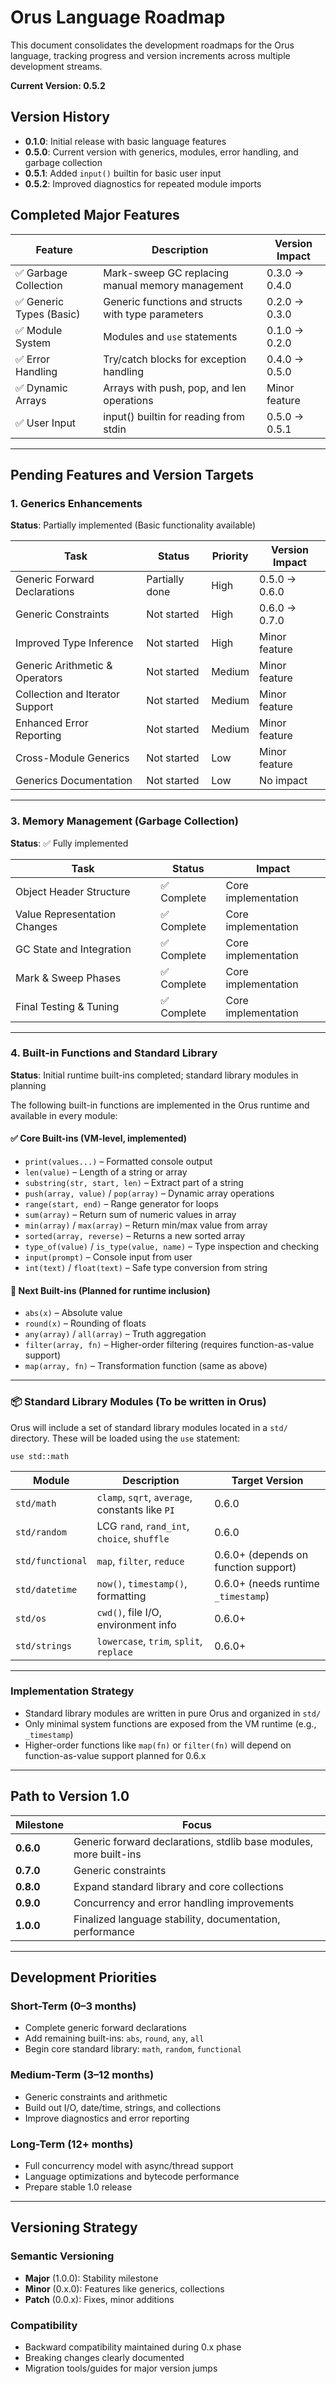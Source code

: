 
# Orus Language Roadmap

This document consolidates the development roadmaps for the Orus language, tracking progress and version increments across multiple development streams.

**Current Version: 0.5.2**

## Version History

- **0.1.0**: Initial release with basic language features  
- **0.5.0**: Current version with generics, modules, error handling, and garbage collection  
- **0.5.1**: Added `input()` builtin for basic user input
- **0.5.2**: Improved diagnostics for repeated module imports

## Completed Major Features

| Feature                | Description                                       | Version Impact     |
|------------------------|---------------------------------------------------|--------------------|
| ✅ Garbage Collection   | Mark-sweep GC replacing manual memory management | 0.3.0 → 0.4.0      |
| ✅ Generic Types (Basic)| Generic functions and structs with type parameters| 0.2.0 → 0.3.0      |
| ✅ Module System        | Modules and `use` statements                     | 0.1.0 → 0.2.0      |
| ✅ Error Handling       | Try/catch blocks for exception handling          | 0.4.0 → 0.5.0      |
| ✅ Dynamic Arrays       | Arrays with push, pop, and len operations        | Minor feature      |
| ✅ User Input           | input() builtin for reading from stdin           | 0.5.0 → 0.5.1      |

---

## Pending Features and Version Targets

### 1. Generics Enhancements

**Status**: Partially implemented (Basic functionality available)

| Task                              | Status           | Priority | Version Impact   |
|-----------------------------------|------------------|----------|------------------|
| Generic Forward Declarations      | Partially done   | High     | 0.5.0 → 0.6.0    |
| Generic Constraints               | Not started      | High     | 0.6.0 → 0.7.0    |
| Improved Type Inference           | Not started      | High     | Minor feature    |
| Generic Arithmetic & Operators    | Not started      | Medium   | Minor feature    |
| Collection and Iterator Support   | Not started      | Medium   | Minor feature    |
| Enhanced Error Reporting          | Not started      | Medium   | Minor feature    |
| Cross-Module Generics             | Not started      | Low      | Minor feature    |
| Generics Documentation            | Not started      | Low      | No impact        |

---

### 3. Memory Management (Garbage Collection)

**Status**: ✅ Fully implemented

| Task                          | Status     | Impact             |
|-------------------------------|------------|--------------------|
| Object Header Structure       | ✅ Complete| Core implementation|
| Value Representation Changes  | ✅ Complete| Core implementation|
| GC State and Integration      | ✅ Complete| Core implementation|
| Mark & Sweep Phases           | ✅ Complete| Core implementation|
| Final Testing & Tuning        | ✅ Complete| Core implementation|

---

### 4. Built-in Functions and Standard Library

**Status**: Initial runtime built-ins completed; standard library modules in planning

The following built-in functions are implemented in the Orus runtime and available in every module:

#### ✅ Core Built-ins (VM-level, implemented)

- `print(values...)` – Formatted console output  
- `len(value)` – Length of a string or array  
- `substring(str, start, len)` – Extract part of a string  
- `push(array, value)` / `pop(array)` – Dynamic array operations  
- `range(start, end)` – Range generator for loops  
- `sum(array)` – Return sum of numeric values in array  
- `min(array)` / `max(array)` – Return min/max value from array  
- `sorted(array, reverse)` – Returns a new sorted array  
- `type_of(value)` / `is_type(value, name)` – Type inspection and checking  
- `input(prompt)` – Console input from user  
- `int(text)` / `float(text)` – Safe type conversion from string  

#### 🧩 Next Built-ins (Planned for runtime inclusion)

- `abs(x)` – Absolute value  
- `round(x)` – Rounding of floats  
- `any(array)` / `all(array)` – Truth aggregation  
- `filter(array, fn)` – Higher-order filtering (requires function-as-value support)  
- `map(array, fn)` – Transformation function (same as above)  

---

### 📦 Standard Library Modules (To be written in Orus)

Orus will include a set of standard library modules located in a `std/` directory. These will be loaded using the `use` statement:

```orus
use std::math
```

| Module         | Description                                     | Target Version   |
|----------------|-------------------------------------------------|------------------|
| `std/math`       | `clamp`, `sqrt`, `average`, constants like `PI` | 0.6.0            |
| `std/random`     | LCG `rand`, `rand_int`, `choice`, `shuffle`     | 0.6.0            |
| `std/functional` | `map`, `filter`, `reduce`                       | 0.6.0+ (depends on function support) |
| `std/datetime`   | `now()`, `timestamp()`, formatting              | 0.6.0+ (needs runtime `_timestamp`) |
| `std/os`         | `cwd()`, file I/O, environment info             | 0.6.0+           |
| `std/strings`    | `lowercase`, `trim`, `split`, `replace`         | 0.6.0+           |

---

### Implementation Strategy

- Standard library modules are written in pure Orus and organized in `std/`  
- Only minimal system functions are exposed from the VM runtime (e.g., `_timestamp`)  
- Higher-order functions like `map(fn)` or `filter(fn)` will depend on function-as-value support planned for 0.6.x

---

## Path to Version 1.0

| Milestone | Focus |
|-----------|-------|
| **0.6.0** | Generic forward declarations, stdlib base modules, more built-ins |
| **0.7.0** | Generic constraints |
| **0.8.0** | Expand standard library and core collections |
| **0.9.0** | Concurrency and error handling improvements |
| **1.0.0** | Finalized language stability, documentation, performance |

---

## Development Priorities

### Short-Term (0–3 months)
- Complete generic forward declarations  
- Add remaining built-ins: `abs`, `round`, `any`, `all`  
- Begin core standard library: `math`, `random`, `functional`

### Medium-Term (3–12 months)
- Generic constraints and arithmetic  
- Build out I/O, date/time, strings, and collections  
- Improve diagnostics and error reporting

### Long-Term (12+ months)
- Full concurrency model with async/thread support  
- Language optimizations and bytecode performance  
- Prepare stable 1.0 release

---

## Versioning Strategy

### Semantic Versioning
- **Major** (1.0.0): Stability milestone  
- **Minor** (0.x.0): Features like generics, collections  
- **Patch** (0.0.x): Fixes, minor additions

### Compatibility
- Backward compatibility maintained during 0.x phase  
- Breaking changes clearly documented  
- Migration tools/guides for major version jumps  
